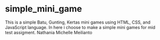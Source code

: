 # simple_mini_game
This is a simple Batu, Gunting, Kertas mini games using HTML, CSS, and JavaScript language. 
In here i choose to make a simple mini games for mid test assigment. 
Nathania Michelle Meilianto 
